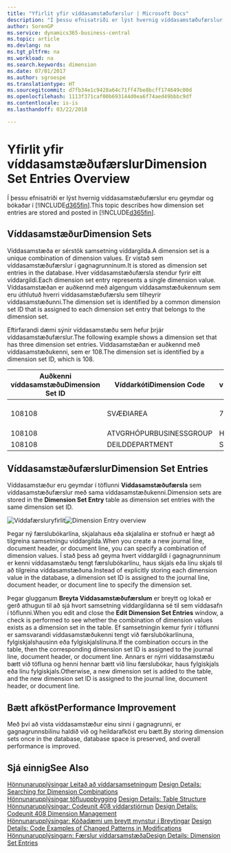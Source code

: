 ```yaml
---
title: "Yfirlit yfir víddasamstæðufærslur | Microsoft Docs"
description: "Í þessu efnisatriði er lýst hvernig víddasamstæðufærslur eru geymdar og bókaðar í Dynamics 365."
author: SorenGP
ms.service: dynamics365-business-central
ms.topic: article
ms.devlang: na
ms.tgt_pltfrm: na
ms.workload: na
ms.search.keywords: dimension
ms.date: 07/01/2017
ms.author: sgroespe
ms.translationtype: HT
ms.sourcegitcommit: d7fb34e1c9428a64c71ff47be8bcff174649c00d
ms.openlocfilehash: 1113f371caf00b693144d0ea6f74aed49bbbc9df
ms.contentlocale: is-is
ms.lasthandoff: 03/22/2018

---
```

# <a name="dimension-set-entries-overview"></a><span data-ttu-id="64d26-103">Yfirlit yfir víddasamstæðufærslur</span><span class="sxs-lookup"><span data-stu-id="64d26-103">Dimension Set Entries Overview</span></span>
<span data-ttu-id="64d26-104">Í þessu efnisatriði er lýst hvernig víddasamstæðufærslur eru geymdar og bókaðar í [!INCLUDE[d365fin](includes/d365fin_md.md)].</span><span class="sxs-lookup"><span data-stu-id="64d26-104">This topic describes how dimension set entries are stored and posted in [!INCLUDE[d365fin](includes/d365fin_md.md)].</span></span>  
  
## <a name="dimension-sets"></a><span data-ttu-id="64d26-105">Víddasamstæður</span><span class="sxs-lookup"><span data-stu-id="64d26-105">Dimension Sets</span></span>  
<span data-ttu-id="64d26-106">Víddasamstæða er sérstök samsetning víddargilda.</span><span class="sxs-lookup"><span data-stu-id="64d26-106">A dimension set is a unique combination of dimension values.</span></span> <span data-ttu-id="64d26-107">Er vistað sem víddasamstæðufærslur í gagnagrunninum.</span><span class="sxs-lookup"><span data-stu-id="64d26-107">It is stored as dimension set entries in the database.</span></span> <span data-ttu-id="64d26-108">Hver víddasamstæðufærsla stendur fyrir eitt víddargildi.</span><span class="sxs-lookup"><span data-stu-id="64d26-108">Each dimension set entry represents a single dimension value.</span></span> <span data-ttu-id="64d26-109">Víddasamstæðan er auðkennd með algengum víddasamstæðukennum sem eru úthlutuð hverri víddasamstæðufærslu sem tilheyrir víddasamstæðunni.</span><span class="sxs-lookup"><span data-stu-id="64d26-109">The dimension set is identified by a common dimension set ID that is assigned to each dimension set entry that belongs to the dimension set.</span></span>  
  
<span data-ttu-id="64d26-110">Eftirfarandi dæmi sýnir víddasamstæðu sem hefur þrjár víddasamstæðufærslur.</span><span class="sxs-lookup"><span data-stu-id="64d26-110">The following example shows a dimension set that has three dimension set entries.</span></span> <span data-ttu-id="64d26-111">Víddasamstæðan er auðkennd með víddasamstæðukenni, sem er 108.</span><span class="sxs-lookup"><span data-stu-id="64d26-111">The dimension set is identified by a dimension set ID, which is 108.</span></span>  
  
|<span data-ttu-id="64d26-112">Auðkenni víddasamstæðu</span><span class="sxs-lookup"><span data-stu-id="64d26-112">Dimension Set ID</span></span>|<span data-ttu-id="64d26-113">Víddarkóti</span><span class="sxs-lookup"><span data-stu-id="64d26-113">Dimension Code</span></span>|<span data-ttu-id="64d26-114">Gildiskóti víddar</span><span class="sxs-lookup"><span data-stu-id="64d26-114">Dimension Value Code</span></span>|<span data-ttu-id="64d26-115">Nafn víddagildis</span><span class="sxs-lookup"><span data-stu-id="64d26-115">Dimension Value Name</span></span>|  
|----------------------|--------------------|--------------------------|--------------------------|  
|<span data-ttu-id="64d26-116">108</span><span class="sxs-lookup"><span data-stu-id="64d26-116">108</span></span>|<span data-ttu-id="64d26-117">SVÆÐI</span><span class="sxs-lookup"><span data-stu-id="64d26-117">AREA</span></span>|<span data-ttu-id="64d26-118">70</span><span class="sxs-lookup"><span data-stu-id="64d26-118">70</span></span>|<span data-ttu-id="64d26-119">Norður Ameríka</span><span class="sxs-lookup"><span data-stu-id="64d26-119">America North</span></span>|  
|<span data-ttu-id="64d26-120">108</span><span class="sxs-lookup"><span data-stu-id="64d26-120">108</span></span>|<span data-ttu-id="64d26-121">ATVGRHÓPUR</span><span class="sxs-lookup"><span data-stu-id="64d26-121">BUSINESSGROUP</span></span>|<span data-ttu-id="64d26-122">HOME</span><span class="sxs-lookup"><span data-stu-id="64d26-122">HOME</span></span>|<span data-ttu-id="64d26-123">Heimili</span><span class="sxs-lookup"><span data-stu-id="64d26-123">Home</span></span>|  
|<span data-ttu-id="64d26-124">108</span><span class="sxs-lookup"><span data-stu-id="64d26-124">108</span></span>|<span data-ttu-id="64d26-125">DEILD</span><span class="sxs-lookup"><span data-stu-id="64d26-125">DEPARTMENT</span></span>|<span data-ttu-id="64d26-126">SALA</span><span class="sxs-lookup"><span data-stu-id="64d26-126">SALES</span></span>|<span data-ttu-id="64d26-127">Sala</span><span class="sxs-lookup"><span data-stu-id="64d26-127">Sales</span></span>|  
  
## <a name="dimension-set-entries"></a><span data-ttu-id="64d26-128">Víddasamstæðufærslur</span><span class="sxs-lookup"><span data-stu-id="64d26-128">Dimension Set Entries</span></span>  
<span data-ttu-id="64d26-129">Víddasamstæður eru geymdar í töflunni **Víddasamstæðufærsla** sem víddasamstæðufærslur með sama víddasamstæðukenni.</span><span class="sxs-lookup"><span data-stu-id="64d26-129">Dimension sets are stored in the **Dimension Set Entry** table as dimension set entries with the same dimension set ID.</span></span>  
  
<span data-ttu-id="64d26-130">![Víddafærsluryfirlit](media/dimensionentrynav7.png "DimensionEntryNAV7")</span><span class="sxs-lookup"><span data-stu-id="64d26-130">![Dimension Entry overview](media/dimensionentrynav7.png "DimensionEntryNAV7")</span></span>  
  
<span data-ttu-id="64d26-131">Þegar ný færslubókarlína, skjalahaus eða skjalalína er stofnuð er hægt að tilgreina samsetningu víddargilda.</span><span class="sxs-lookup"><span data-stu-id="64d26-131">When you create a new journal line, document header, or document line, you can specify a combination of dimension values.</span></span> <span data-ttu-id="64d26-132">Í stað þess að geyma hvert víddargildi í gagnagrunninum er kenni víddasamstæðu tengt færslubókarlínu, haus skjals eða línu skjals til að tilgreina víddasamstæðuna.</span><span class="sxs-lookup"><span data-stu-id="64d26-132">Instead of explicitly storing each dimension value in the database, a dimension set ID is assigned to the journal line, document header, or document line to specify the dimension set.</span></span>  
  
<span data-ttu-id="64d26-133">Þegar glugganum **Breyta Víddasamstæðufærslum** er breytt og lokað er gerð athugun til að sjá hvort samsetning víddargildanna sé til sem víddasafn í töflunni.</span><span class="sxs-lookup"><span data-stu-id="64d26-133">When you edit and close the **Edit Dimension Set Entries** window, a check is performed to see whether the combination of dimension values exists as a dimension set in the table.</span></span> <span data-ttu-id="64d26-134">Ef samsetningin kemur fyrir í töflunni er samsvarandi víddasamstæðukenni tengt við færslubókarlínuna, fylgiskjalshausinn eða fylgiskjalslínuna.</span><span class="sxs-lookup"><span data-stu-id="64d26-134">If the combination occurs in the table, then the corresponding dimension set ID is assigned to the journal line, document header, or document line.</span></span> <span data-ttu-id="64d26-135">Annars er nýrri víddasamstæðu bætt við töfluna og henni hennar bætt við línu færslubókar, haus fylgiskjals eða línu fylgiskjals.</span><span class="sxs-lookup"><span data-stu-id="64d26-135">Otherwise, a new dimension set is added to the table, and the new dimension set ID is assigned to the journal line, document header, or document line.</span></span>  
  
## <a name="performance-improvement"></a><span data-ttu-id="64d26-136">Bætt afköst</span><span class="sxs-lookup"><span data-stu-id="64d26-136">Performance Improvement</span></span>  
<span data-ttu-id="64d26-137">Með því að vista víddasamstæður einu sinni í gagnagrunni, er gagnagrunnsbilinu haldið við og heildarafköst eru bætt.</span><span class="sxs-lookup"><span data-stu-id="64d26-137">By storing dimension sets once in the database, database space is preserved, and overall performance is improved.</span></span>  
  
## <a name="see-also"></a><span data-ttu-id="64d26-138">Sjá einnig</span><span class="sxs-lookup"><span data-stu-id="64d26-138">See Also</span></span>  
<span data-ttu-id="64d26-139">[Hönnunarupplýsingar Leitað að víddarsamsetningum](design-details-searching-for-dimension-combinations.md) </span><span class="sxs-lookup"><span data-stu-id="64d26-139">[Design Details: Searching for Dimension Combinations](design-details-searching-for-dimension-combinations.md) </span></span>  
<span data-ttu-id="64d26-140">[Hönnunarupplýsingar töfluuppbygging](design-details-table-structure.md) </span><span class="sxs-lookup"><span data-stu-id="64d26-140">[Design Details: Table Structure](design-details-table-structure.md) </span></span>  
<span data-ttu-id="64d26-141">[Hönnunarupplýsingar: Codeunit 408 víddarstjórnun](design-details-codeunit-408-dimension-management.md) </span><span class="sxs-lookup"><span data-stu-id="64d26-141">[Design Details: Codeunit 408 Dimension Management](design-details-codeunit-408-dimension-management.md) </span></span>  
<span data-ttu-id="64d26-142">[Hönnunarupplýsingar: Kóðadæmi um breytt mynstur í Breytingar](design-details-code-examples-of-changed-patterns-in-modifications.md) </span><span class="sxs-lookup"><span data-stu-id="64d26-142">[Design Details: Code Examples of Changed Patterns in Modifications](design-details-code-examples-of-changed-patterns-in-modifications.md) </span></span>  
[<span data-ttu-id="64d26-143">Hönnunarupplýsingarn: Færslur víddarsamstæða</span><span class="sxs-lookup"><span data-stu-id="64d26-143">Design Details: Dimension Set Entries</span></span>](design-details-dimension-set-entries.md)   

